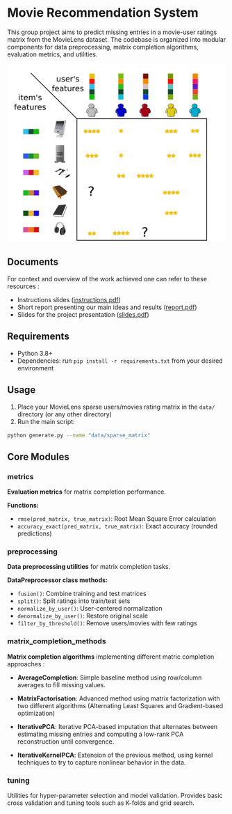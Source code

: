 # Movie Recommendation System

This group project aims to predict missing entries in a movie-user ratings matrix from the MovieLens dataset. The codebase is organized into modular components for data preprocessing, matrix completion algorithms, evaluation metrics, and utilities.


<p align="center"><img src="docs/ratings_matrix.png" alt="Ratings" title="Ratings Matrix" width="500"/></p>



## Documents
For context and overview of the work achieved one can refer to these resources :
- Instructions slides ([instructions.pdf](docs/instructions.pdf))
- Short report presenting our main ideas and results ([report.pdf](docs/report.pdf))
- Slides for the project presentation ([slides.pdf](docs/slides.pdf))

## Requirements
- Python 3.8+
- Dependencies: run `pip install -r requirements.txt` from your desired environment

## Usage
1. Place your MovieLens sparse users/movies rating matrix in the `data/` directory (or any other directory)
2. Run the main script:
```bash
python generate.py --name "data/sparse_matrix"
```

## Core Modules

### metrics
**Evaluation metrics** for matrix completion performance.

**Functions:**
- `rmse(pred_matrix, true_matrix)`: Root Mean Square Error calculation
- `accuracy_exact(pred_matrix, true_matrix)`: Exact accuracy (rounded predictions)

### preprocessing
**Data preprocessing utilities** for matrix completion tasks.

**DataPreprocessor class methods:**
- `fusion()`: Combine training and test matrices
- `split()`: Split ratings into train/test sets
- `normalize_by_user()`: User-centered normalization
- `denormalize_by_user()`: Restore original scale
- `filter_by_threshold()`: Remove users/movies with few ratings

### matrix_completion_methods

**Matrix completion algorithms** implementing different matric completion approaches :

-  **AverageCompletion**: Simple baseline method using row/column averages to fill missing values.

- **MatrixFactorisation**: Advanced method using matrix factorization with two different algorithms (Alternating Least Squares and Gradient-based optimization)

- **IterativePCA**: Iterative PCA-based imputation that alternates between estimating missing entries and computing a low-rank PCA reconstruction until convergence.

- **IterativeKernelPCA**: Extension of the previous method, using kernel techniques to try to capture nonlinear behavior in the data.

### tuning

Utilities for hyper-parameter selection and model validation. Provides basic cross validation and tuning tools such as K-folds and grid search.


